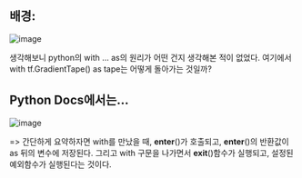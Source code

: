 ## 배경:  
![image](https://user-images.githubusercontent.com/59414764/123679114-1be0d680-d882-11eb-9d5e-8553339ed9d4.png)   



생각해보니 python의 with ... as의 원리가 어떤 건지 생각해본 적이 없었다.
여기에서 with tf.GradientTape() as tape는 어떻게 돌아가는 것일까?   

## Python Docs에서는...   
![image](https://user-images.githubusercontent.com/59414764/123679463-75e19c00-d882-11eb-93a8-6505cc33f99c.png)



=> 간단하게 요약하자면 with를 만났을 때, __enter__()가 호출되고, __enter__()의 반환값이 as 뒤의 변수에 저장된다. 그리고 with 구문을 나가면서 __exit__()함수가 실행되고, 설정된 예외함수가 실행된다는 것이다.


